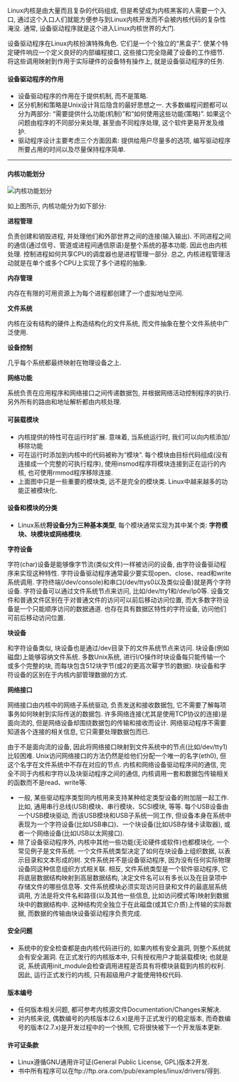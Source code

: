 Linux内核是由大量而且复杂的代码组成, 但是希望成为内核黑客的人需要一个入口, 通过这个入口人们就能方便参与到Linux内核开发而不会被内核代码的复杂性淹没. 通常, 设备驱动程序就是这个进入Linux内核世界的大门. 

设备驱动程序在Linux内核扮演特殊角色. 它们是一个个独立的“黑盒子”. 使某个特定硬件响应一个定义良好的内部编程接口, 这些接口完全隐藏了设备的工作细节. 将这些调用映射到作用于实际硬件的设备特有操作上, 就是设备驱动程序的任务. 

#### 设备驱动程序的作用

- 设备驱动程序的作用在于提供机制, 而不是策略. 
- 区分机制和策略是Unix设计背后隐含的最好思想之一. 大多数编程问题都可以分为两部分: “需要提供什么功能(机制)”和“如何使用这些功能(策略)”. 如果这个问题由程序的不同部分来处理, 甚至由不同程序处理, 这个软件更易开发及维护. 
- 驱动程序设计主要考虑三个方面因素: 提供给用户尽量多的选项, 编写驱动程序所要占用的时间以及尽量保持程序简单. 
 
---

#### 内核功能划分

![内核功能划分](images/1.png)

如上图所示, 内核功能分为如下部分: 

**进程管理**

负责创建和销毁进程, 并处理他们和外部世界之间的连接(输入输出). 不同进程之间的通信(通过信号、管道或进程间通信原语)是整个系统的基本功能. 因此也由内核处理. 控制进程如何共享CPU的调度器也是进程管理一部分. 总之, 内核进程管理活动就是在单个或多个CPU上实现了多个进程的抽象. 

**内存管理**

内存在有限的可用资源上为每个进程都创建了一个虚拟地址空间. 

**文件系统**

内核在没有结构的硬件上构造结构化的文件系统, 而文件抽象在整个文件系统中广泛使用. 

**设备控制**

几乎每个系统都最终映射在物理设备之上. 

**网络功能**

系统负责在应用程序和网络接口之间传递数据包, 并根据网络活动控制程序的执行. 另外所有的路由和地址解析都由内核处理. 

#### 可装载模块

- 内核提供的特性可在运行时扩展. 意味着, 当系统运行时, 我们可以向内核添加/移除功能
- 可在运行时添加到内核中的代码被称为“模块”. 每个模块由目标代码组成(没有连接成一个完整的可执行程序), 使用insmod程序将模块连接到正在运行的内核, 也可使用rmmod程序移除连接. 
- 上面图中只是一些重要的模块类, 远不是完全的模块类. Linux中越来越多的功能正被模块化. 

#### 设备和模块的分类

- Linux系统**将设备分为三种基本类型**, 每个模块通常实现为其中某个类: **字符模块、块模块或网络模块**. 

**字符设备**

字符(char)设备是能够像字节流(类似文件)一样被访问的设备, 由字符设备驱动程序来实现这种特性. 字符设备驱动程序通常最少要实现open、close、read和write系统调用. 字符终端(/dev/console)和串口(/dev/ttys0以及类似设备)就是两个字符设备. 字符设备可以通过文件系统节点来访问, 比如/dev/tty1和/dev/lp0等. 设备文件和普通文件区别在于对普通文件的访问可以前后移动访问位置, 而大多数字符设备是一个只能顺序访问的数据通道. 也存在具有数据区特性的字符设备, 访问他们可前后移动访问位置. 

**块设备**

和字符设备类似, 块设备也是通过/dev目录下的文件系统节点来访问. 块设备(例如磁盘)上能够容纳文件系统. 多数Unix系统, 进行I/O操作时块设备每只能传输一个或多个完整的块, 而每块包含512块字节(或2的更高次幂字节的数据). 块设备和字符设备的区别在于内核内部管理数据的方式. 

**网络接口**

网络接口由内核中的网络子系统驱动, 负责发送和接收数据包, 它不需要了解每项事务如何映射到实际传送的数据包. 许多网络连接(尤其是使用TCP协议的连接)是面向流的, 但是网络设备却围绕数据包的传输和接收而设计. 网络驱动程序不需要知道各个连接的相关信息, 它只需要处理数据包而已. 

由于不是面向流的设备, 因此将网络接口映射到文件系统中的节点(比如/dev/tty1)比较困难. Unix访问网络接口的方法仍然是给他们分配一个唯一的名字(eth0), 但这个名字在文件系统中不存在对应的节点. 内核和网络设备驱动程序间的通信, 完全不同于内核和字符以及块驱动程序之间的通信, 内核调用一套和数据包传输相关的函数而不是read、write等. 

- 一般, 某些驱动程序类型同内核用来支持某种给定类型设备的附加层一起工作. 比如, 通用串行总线(USB)模块、串行模块、SCSI模块, 等等. 每个USB设备由一个USB模块驱动, 而该USB模块和USB子系统一同工作, 但设备本身在系统中表现为一个字符设备(比如USB串口)、一个块设备(比如USB存储卡读取器), 或者一个网络设备(比如USB以太网接口). 
- 除了设备驱动程序外, 内核中其他一些功能(无论硬件或软件)也都模块化. 一个常见例子是文件系统. 一个文件系统类型决定了如何在块设备上组织数据, 以表示目录和文本形成的树. 文件系统并不是设备驱动程序, 因为没有任何实际物理设备同这种信息组织方式相关联. 相反, 文件系统类型是一个软件驱动程序, 它将底层数据结构映射到高层数据结构, 决定文件名可以有多长以及在目录项中存储文件的哪些信息等. 文件系统模块必须实现访问目录和文件的最底层系统调用, 方法是将文件名和路径(以及其他一些信息, 比如访问模式等)映射到数据块中的数据结构中. 这种结构完全独立于在此磁盘(或其它介质)上传输的实际数据, 而数据的传输由块设备驱动程序负责完成. 


#### 安全问题

- 系统中的安全检查都是由内核代码进行的, 如果内核有安全漏洞, 则整个系统就会有安全漏洞. 在正式发行的内核版本中, 只有授权用户才能装载模块; 也就是说, 系统调用init_module会检查调用进程是否具有将模块装载到内核的权利. 因此, 运行正式发行的内核, 只有超级用户才能使用特权代码. 

#### 版本编号

- 任何版本相关问题, 都可参考内核源文件Documentation/Changes来解决. 
- 对内核来说, 偶数编号的内核版本(2.6.x)是用于正式发行的稳定版本, 而奇数编号的版本(2.7.x)是开发过程中的一个快照, 它将很快被下一个开发版本更新. 
 
#### 许可证条款

- Linux遵循GNU通用许可证(General Public License, GPL)版本2开发. 
- 书中所有程序可以在ftp://ftp.ora.com/pub/examples/linux/drivers/得到. 

